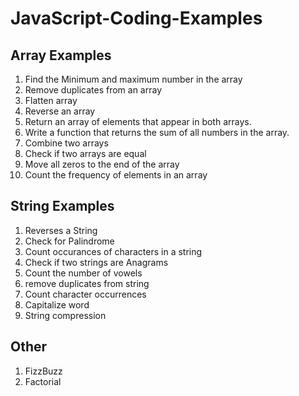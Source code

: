 # JavaScript-Coding-Examples

## Array Examples
1. Find the Minimum and maximum number in the array
2. Remove duplicates from an array
3. Flatten array
4. Reverse an array
5. Return an array of elements that appear in both arrays.
6. Write a function that returns the sum of all numbers in the array.
7. Combine two arrays
8. Check if two arrays are equal
9. Move all zeros to the end of the array
10. Count the frequency of elements in an array

## String Examples
1. Reverses a String
2. Check for Palindrome
3. Count occurances of characters in a string
4. Check if two strings are Anagrams
5. Count the number of vowels
6. remove duplicates from string
7. Count character occurrences
8. Capitalize word
9. String compression

## Other
1. FizzBuzz
2. Factorial
